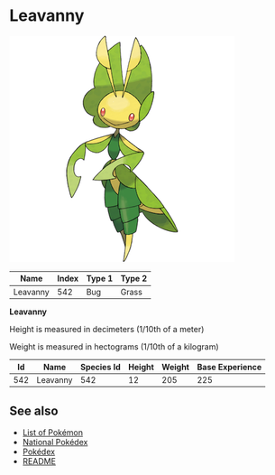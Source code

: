 # Leavanny


![Leavanny](images/542.png)

| **Name** | **Index** | **Type 1** | **Type 2** |
|----|----|----|----|
| Leavanny | 542 | Bug | Grass  |

**Leavanny** 


Height is measured in decimeters (1/10th of a meter)

Weight is measured in hectograms (1/10th of a kilogram)

| **Id** | **Name** | **Species Id** | **Height** | **Weight** | **Base Experience** |
|--------|----------|----------------|------------|------------|---------------------|
| 542 | Leavanny | 542 | 12 | 205 | 225 |


## See also

- [List of Pokémon](../pokemon.md)
- [National Pokédex](../national_pokedex.md)
- [Pokédex](../pokedex.md)
- [README](../README.md)
